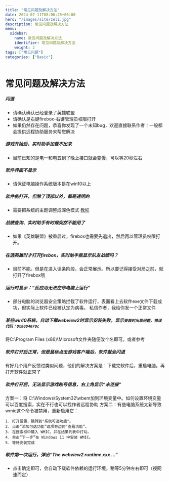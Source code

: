 ```yaml
---
title: "常见问题及解决方法"
date: 2024-07-11T08:06:25+06:00
hero: "/images/site/zeli.jpg"
description: 常见问题及解决方法
menu:
  sidebar:
    name: 常见问题及解决方法
    identifier: 常见问题及解决方法
    weight: 2
tags: ["常见问题"]
categories: ["Basic"]
---
```


# 常见问题及解决方法
##### 闪退
- 请确认确认已经登录了英雄联盟
- 请确认是右键firebox-右键管理员权限打开
- 如果仍然存在问题，恭喜你发现了一个未知bug，欢迎直接联系作者！一般都会提供远程协助服务来帮您解决
##### 游戏开始后，实时助手加载不出来
- 目前已知的是电一和电五到了晚上接口就会变慢，可以等20秒左右
##### 软件界面不显示
- 请保证电脑操作系统版本是在win10以上
##### 软件能打开，但除了顶部以外，都是透明的
- 需要把系统的主题调整成深色模式 [教程](https://zhuanlan.zhihu.com/p/100716219)
##### 战绩查询、实时助手有时候突然不能用了
- 如果《英雄联盟》被重启过，firebox也需要先退出，然后再以管理员权限打开。
##### 在选英雄时才打开firebox，实时助手能显示队友战绩吗？
- 目前不能。但是在进入读条阶段，会正常展示。所以要记得接受对局之前，就打开了firebox哦
##### 运行时显示：“此应用无法在你电脑上运行”
- 部分电脑的浏览器安全策略拦截了软件运行，表面看上去软件exe文件下载成功，但实际上软件已经被认定为病毒。 
私信作者，我给你发一个正常文件
##### 某些win10系统，自动下载webview2时显示安装失败，显示`安装时出现问题，错误代码：0x8004070c`
将C:\Program Files (x86)\Microsoft文件夹随便改个名即可。或者参考
##### 软件打开后正常，但是鼠标点击游戏客户端后，软件就会闪退
有好几个用户反馈过类似问题，他们的解决方案是：下载完软件后，重启电脑。再打开软件就正常了
##### 软件打开后，无法显示游戏账号信息，右上角显示“未连接”
方案一：将 C:\Windows\System32\wbem加到环境变量中。如何设置环境变量可以百度搜索，实在不行也可以找作者远程协助
方案二：有些电脑系统太新导致wmic这个命令被禁用，重新启用它：
```
1. 打开设置，跳转到"系统可选功能"。
2. 点击“添加可选功能”选项旁边的“查看功能”。
3. 在搜索框中键入 WMIC，并在结果列表中打勾。
4. 单击“下一步”在 Windows 11 中安装 WMIC。
5. 等待安装完成
```
##### 软件第一次运行，弹出“The webview2 runtime xxx ...”
- 点击确定即可，会自动下载软件依赖的运行环境。稍等5分钟左右即可（视网速而定）